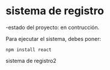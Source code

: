 <h1>sistema de registro</h1>

-estado del proyecto: en contrucción.

Para ejecutar el sistema, debes poner:

```npm install react```

sistema de registro2
